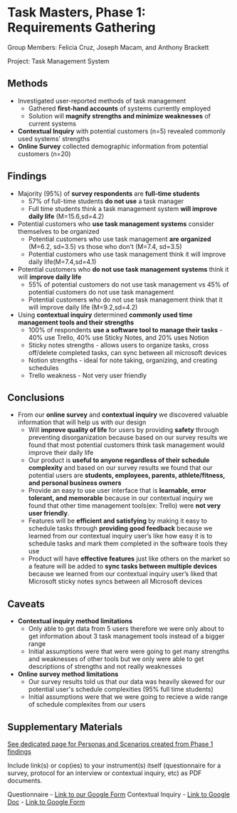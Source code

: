 # Task Masters, Phase 1: Requirements Gathering

Group Members: Felicia Cruz, Joseph Macam, and Anthony Brackett

Project: Task Management System

## Methods
- Investigated user-reported methods of task management
  - Gathered **first-hand accounts** of systems currently employed
  - Solution will **magnify strengths and minimize weaknesses** of current systems
- **Contextual Inquiry** with potential customers (n=5) revealed commonly used systems’ strengths
- **Online Survey** collected demographic information from potential customers (n=20)

## Findings
-	Majority (95%) of **survey respondents** are **full-time students**
	- 57% of full-time students **do not use** a task manager
	- Full time students think a task management system **will improve daily life** (M=15.6,sd=4.2)
- Potential customers who **use task management systems** consider themselves to be organized
	- Potential customers who use task management **are organized** (M=6.2, sd=3.5)  vs those who don’t (M=7.4, sd=3.5)
	- Potential customers who use task management think it will improve daily life(M=7.4,sd=4.1)
- Potential customers who **do not use task management systems** think it will **improve daily life**	
	- 55% of potential customers do not use task management vs 45% of potential customers do not use task management
	- Potential customers who do not use task management think that it will improve daily life (M=9.2,sd=4.2)
- Using **contextual inquiry** determined **commonly used time management tools and their strengths** 
	- 100% of respondents **use a software tool to manage their tasks** - 40% use Trello, 40% use Sticky Notes, and 20% uses Notion
	- Sticky notes strengths - allows users to organize tasks, cross off/delete completed tasks, can sync between all microsoft devices 
	- Notion strengths - ideal for note taking, organizing, and creating schedules
	- Trello weakness - Not very user friendly

## Conclusions
- From our **online survey** and **contextual inquiry** we discovered valuable information that will help us with our design
	- Will **improve quality of life** for users by providing **safety** through preventing disorganization because based on our survey results we found that most potential
		customers think task management would improve their daily life
	- Our product is **useful to anyone regardless of their schedule complexity** and based on our survey results we found that our potential users are **students, employees, 				parents, athlete/fitness, and personal business owners**
	- Provide an easy to use user interface that is **learnable, error tolerant, and  memorable** because in our contextual inquiry we found that other time management tools(ex: 		Trello) were **not very user friendly**.
	- Features will be **efficient and satisfying** by making it easy to schedule tasks through **providing good feedback** because we learned from our contextual inquiry user’s 		like how easy it is to schedule tasks and mark them completed in the software tools they use
	- Product will have **effective features** just like others on the market so a feature will be added to **sync tasks between multiple devices** because we learned from our
	  contextual inquiry user’s liked that Microsoft sticky notes syncs between all Microsoft devices

## Caveats
- **Contextual inquiry method limitations**
	- Only able to get data from 5 users therefore we were only about to get information about 3 task management tools instead of a bigger range
	- Initial assumptions were that were were going to get many strengths and weaknesses of other tools but we only were able to get descriptions of strengths and not really 
		weaknesses
- **Online survey method limitations**
	- Our survey results told us that our data was heavily skewed for our potential user's schedule complexities (95% full time students)
	- Initial assumptions were that we were going to recieve a wide range of schedule complexites from our users

## Supplementary Materials

[See dedicated page for Personas and Scenarios created from Phase 1 findings](../personas-scenarios.md)


Include link(s) or cop(ies) to your instrument(s) itself (questionnaire for a survey, protocol for an interview or contextual inquiry, etc) as PDF documents.

Questionnaire
	- [Link to our Google Form](https://docs.google.com/forms/d/1puPeeFRknnlRoaHGtm3nSBb97GexRfmaPRq7MXM0rEE/edit?usp=sharing)
Contextual Inquiry
	- [Link to Google Doc](https://docs.google.com/document/d/1Tz0YjWvLdbRGgQ8WHxKwUjXjNnJLFKO1Z8FY0ALi9gw/edit?usp=sharing)
	- [Link to Google Form](https://docs.google.com/forms/d/12KwSYgSGlowxffb6nTaRtv-ZSptmFBMLAR72mELSnPo/edit?usp=sharing)



